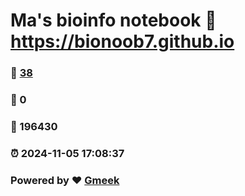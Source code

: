 # Ma's bioinfo notebook :link: https://bionoob7.github.io 
### :page_facing_up: [38](https://bionoob7.github.io/tag.html) 
### :speech_balloon: 0 
### :hibiscus: 196430 
### :alarm_clock: 2024-11-05 17:08:37 
### Powered by :heart: [Gmeek](https://github.com/Meekdai/Gmeek)
